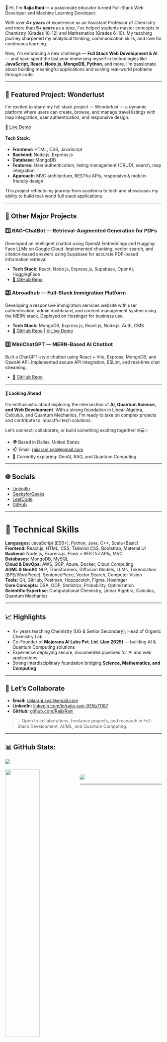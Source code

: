 👋 Hi, I'm <b>Rajia Rani</b> — a passionate educator turned Full-Stack Web Developer and Machine Learning Developer.
<p>
  With over <b>4+ years</b> of experience as an Assistant Professor of Chemistry and more than <b>5+ years</b> as a tutor, I’ve helped students master concepts in Chemistry (Grades 10–12) and Mathematics (Grades 6–10). My teaching journey sharpened my analytical thinking, communication skills, and love for continuous learning.
</p>

<p>
  Now, I'm embracing a new challenge — <b>Full Stack Web Development & AI</b> — and have spent the last year immersing myself in technologies like <b>JavaScript, React, Node.js, MongoDB, Python</b>, and more. I’m passionate about building meaningful applications and solving real-world problems through code.
</p>

---

<h2>🌟 Featured Project: Wonderlust</h2>
<p>
  I'm excited to share my full stack project — Wonderlust — a dynamic platform where users can create, browse, and manage travel listings with map integration, user authentication, and responsive design.
</p>
<a href="https://miniwonderlust-project.onrender.com/listings">🔗 Live Demo</a>
<h4>Tech Stack:</h4>
<ul>
<li><b>Frontend:</b> HTML, CSS, JavaScript</li>
<li><b>Backend:</b> Node.js, Express.js</li>
<li><b>Database:</b> MongoDB</li>
<li><b>Features:</b> User authentication, listing management (CRUD), search, map integration</li>
<li><b>Approach:</b> MVC architecture, RESTful APIs, responsive & mobile-friendly design</li>
</ul>

<p>This project reflects my journey from academia to tech and showcases my ability to build real-world full stack applications.</p>

---

<h2>🚀 Other Major Projects</h2>

<h3>1️⃣ RAG-ChatBot — Retrieval-Augmented Generation for PDFs</h3>
<p>
Developed an intelligent chatbot using OpenAI Embeddings and Hugging Face LLMs on Google Cloud. Implemented chunking, vector search, and citation-based answers using Supabase for accurate PDF-based information retrieval.
</p>
<ul>
<li><b>Tech Stack:</b> React, Node.js, Express.js, Supabase, OpenAI, HuggingFace</li>
<li><a href="https://github.com/RajiaRani/RAG-ChatBot--Based-Information-Retrieval-System-">🔗 GitHub Repo</a></li>
</ul>

<h3>2️⃣ Abroadhub — Full-Stack Immigration Platform</h3>
<p>
Developing a responsive immigration services website with user authentication, admin dashboard, and content management system using the MERN stack. Deployed on Hostinger for business use.
</p>
<ul>
<li><b>Tech Stack:</b> MongoDB, Express.js, React.js, Node.js, Auth, CMS</li>
<li><a href="https://github.com/RajiaRani/Final-AbroadHub">🔗 GitHub Repo</a> | <a href="https://abroadhub.in/">🌐 Live Demo</a></li>
</ul>

<h3>3️⃣ MiniChatGPT — MERN-Based AI Chatbot</h3>
<p>
Built a ChatGPT-style chatbot using React + Vite, Express, MongoDB, and OpenAI API. Implemented secure API integration, ESLint, and real-time chat streaming.
</p>
<ul>
<li><a href="https://github.com/RajiaRani/ChatGPT_Mini">🔗 GitHub Repo</a></li>
</ul>

---

<h4>💭 Looking Ahead</h4>
<p>
I’m enthusiastic about exploring the intersection of <b>AI, Quantum Science, and Web Development</b>. With a strong foundation in Linear Algebra, Calculus, and Quantum Mechanics, I'm ready to take on complex projects and contribute to impactful tech solutions.
</p>

<p>Let’s connect, collaborate, or build something exciting together! 🌐💻✨</p>
<ul>
  <li>🌍 Based in Dallas, United States</li>
  <li>📫 Email: <a href="mailto:rajiarani.syal@gmail.com">rajiarani.syal@gmail.com</a></li>
  <li>🧠 Currently exploring: GenAI, RAG, and Quantum Computing</li>
</ul>

---

<h2>🌐 Socials</h2>
<ul>
  <li><a href="https://www.linkedin.com/in/rajia-rani-935b71187/">LinkedIn</a></li>
  <li><a href="https://www.geeksforgeeks.org/user/rajiaracwmt/">GeeksforGeeks</a></li>
  <li><a href="https://leetcode.com/progress/">LeetCode</a></li>
  <li><a href="https://github.com/RajiaRani">GitHub</a></li>
</ul>

---

# 🧠 Technical Skills

**Languages:** JavaScript (ES6+), Python, Java, C++, Scala (Basic)  
**Frontend:** React.js, HTML, CSS, Tailwind CSS, Bootstrap, Material UI  
**Backend:** Node.js, Express.js, Flask • RESTful APIs, MVC  
**Databases:** MongoDB, MySQL  
**Cloud & DevOps:** AWS, GCP, Azure, Docker, Cloud Computing  
**AI/ML & GenAI:** NLP, Transformers, Diffusion Models, LLMs, Tokenization (BPE/WordPiece), SentencePiece, Vector Search, Computer Vision  
**Tools:** Git, GitHub, Postman, Hoppscotch, Figma, Hostinger  
**Core Concepts:** DSA, OOP, Statistics, Probability, Optimization  
**Scientific Expertise:** Computational Chemistry, Linear Algebra, Calculus, Quantum Mechanics

---

## 📈 Highlights
- 4+ years teaching Chemistry (UG & Senior Secondary); Head of Organic Chemistry Lab  
- Co-Founder of **Majorana AI Labs Pvt. Ltd. (Jan 2025)** — building AI & Quantum Computing solutions  
- Experience deploying secure, documented pipelines for AI and web applications  
- Strong interdisciplinary foundation bridging **Science, Mathematics, and Computing**

---

## 🤝 Let’s Collaborate
- **Email:** [rajiarani.syal@gmail.com](mailto:rajiarani.syal@gmail.com)  
- **LinkedIn:** [linkedin.com/in/rajia-rani-935b71187](https://www.linkedin.com/in/rajia-rani-935b71187/)  
- **GitHub:** [github.com/RajiaRani](https://github.com/RajiaRani)

> 💡 Open to collaborations, freelance projects, and research in Full-Stack Development, AI/ML, and Quantum Computing.

---

<h2>📊 GitHub Stats:</h2>
<div><img src="https://github-readme-stats.vercel.app/api/top-langs/?username=RajiaRani&theme=dark&hide_border=false&include_all_commits=true&count_private=true&layout=compact"/></div>
</br>
<div><img align="left" width="47%" src="https://github-readme-stats.vercel.app/api?username=RajiaRani&show_icons=true&theme=radical" /></div>
</br>
<div><img src="https://github-readme-streak-stats.herokuapp.com/?user=RajiaRani&theme=dark&hide_border=false" /></div>

---

<!---
RajiaRani/RajiaRani is a ✨ special ✨ repository because its `README.md` appears on your GitHub profile.
You can click the Preview link to take a look at your changes.
--->
